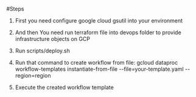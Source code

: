 #Steps

1. First you need configure google cloud gsutil into your environment

2. And then You need run terraform file into devops folder to provide infrastructure objects on GCP

3. Run scripts/deploy.sh

4. Run that command to create workflow from file: gcloud dataproc workflow-templates instantiate-from-file --file=your-template.yaml --region=region

5. Execute the created workflow template

